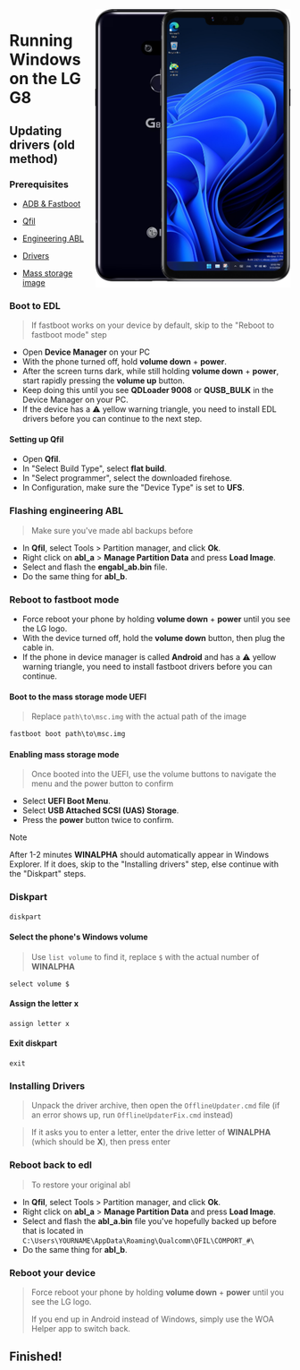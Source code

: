 <img align="right" src="https://github.com/n00b69/woa-alphaplus/blob/main/alphaplus.png" width="350" alt="Windows 11 running on alphaplus">

# Running Windows on the LG G8

## Updating drivers (old method)

### Prerequisites
- [ADB & Fastboot](https://developer.android.com/studio/releases/platform-tools)

- [Qfil](https://github.com/n00b69/woa-alphaplus/releases/tag/Qfil)

- [Engineering ABL](https://github.com/n00b69/woa-alphaplus/releases/download/Files/engabl_ab.bin)
  
- [Drivers](https://github.com/n00b69/woa-alphaplus/releases/tag/Drivers)

- [Mass storage image](https://github.com/n00b69/woa-alphaplus/releases/download/Files/msc.img)

### Boot to EDL
> If fastboot works on your device by default, skip to the "Reboot to fastboot mode" step
- Open **Device Manager** on your PC
- With the phone turned off, hold **volume down** + **power**.
- After the screen turns dark, while still holding **volume down** + **power**, start rapidly pressing the **volume up** button.
- Keep doing this until you see **QDLoader 9008** or **QUSB_BULK** in the Device Manager on your PC.
- If the device has a ⚠️ yellow warning triangle, you need to install EDL drivers before you can continue to the next step.

#### Setting up Qfil
- Open **Qfil**.
- In "Select Build Type", select **flat build**.
- In "Select programmer", select the downloaded firehose.
- In Configuration, make sure the "Device Type" is set to **UFS**.

### Flashing engineering ABL
> Make sure you've made abl backups before
- In **Qfil**, select Tools > Partition manager, and click **Ok**.
- Right click on **abl_a** > **Manage Partition Data** and press **Load Image**.
- Select and flash the **engabl_ab.bin** file.
- Do the same thing for **abl_b**.

### Reboot to fastboot mode
- Force reboot your phone by holding **volume down** + **power** until you see the LG logo.
- With the device turned off, hold the **volume down** button, then plug the cable in.
- If the phone in device manager is called **Android** and has a ⚠️ yellow warning triangle, you need to install fastboot drivers before you can continue.

#### Boot to the mass storage mode UEFI
> Replace `path\to\msc.img` with the actual path of the image
```cmd
fastboot boot path\to\msc.img
```

#### Enabling mass storage mode
> Once booted into the UEFI, use the volume buttons to navigate the menu and the power button to confirm
- Select **UEFI Boot Menu**.
- Select **USB Attached SCSI (UAS) Storage**.
- Press the **power** button twice to confirm.

> [!Note]
> After 1-2 minutes **WINALPHA** should automatically appear in Windows Explorer. If it does, skip to the "Installing drivers" step, else continue with the "Diskpart" steps.

### Diskpart
```cmd
diskpart
```

#### Select the phone's Windows volume
> Use `list volume` to find it, replace `$` with the actual number of **WINALPHA**
```diskpart
select volume $
```

#### Assign the letter x
```diskpart
assign letter x
```

#### Exit diskpart
```diskpart
exit
```

### Installing Drivers
> Unpack the driver archive, then open the `OfflineUpdater.cmd` file (if an error shows up, run `OfflineUpdaterFix.cmd` instead)

> If it asks you to enter a letter, enter the drive letter of **WINALPHA** (which should be **X**), then press enter

### Reboot back to edl
> To restore your original abl
- In **Qfil**, select Tools > Partition manager, and click **Ok**.
- Right click on **abl_a** > **Manage Partition Data** and press **Load Image**.
- Select and flash the **abl_a.bin** file you've hopefully backed up before that is located in `C:\Users\YOURNAME\AppData\Roaming\Qualcomm\QFIL\COMPORT_#\`
- Do the same thing for **abl_b**.

### Reboot your device
> Force reboot your phone by holding **volume down** + **power** until you see the LG logo.
>
> If you end up in Android instead of Windows, simply use the WOA Helper app to switch back.

## Finished!





















